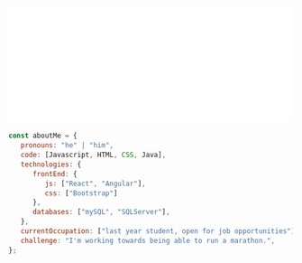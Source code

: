 <img src="https://github.com/Kuranio/kuranioDesignLogo/blob/main/logo.svg"/>


```javascript
const aboutMe = {
   pronouns: "he" | "him",
   code: [Javascript, HTML, CSS, Java],
   technologies: {
      frontEnd: {
         js: ["React", "Angular"],
         css: ["Bootstrap"]
      },
      databases: ["mySQL", "SQLServer"],
   },
   currentOccupation: ["last year student, open for job opportunities"],
   challenge: "I'm working towards being able to run a marathon.",
};
```
</br></br>
